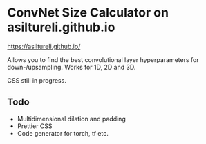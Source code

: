 # ConvNet Size Calculator on asiltureli.github.io

  https://asiltureli.github.io/

Allows you to find the best convolutional layer hyperparameters for down-/upsampling. Works for 1D, 2D and 3D.   
  
CSS still in progress.

## Todo
- Multidimensional dilation and padding
- Prettier CSS
- Code generator for torch, tf etc.
